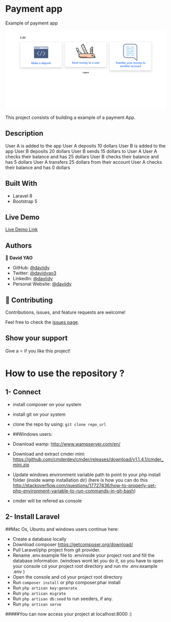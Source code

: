 # Payment app
Example of payment app

![screenshot](./public/images/screenshot.png)

This project consists of building a example of a payment App.

## Description

User A is added to the app
User A deposits 10 dollars
User B is added to the app
User B deposits 20 dollars
User B sends 15 dollars to User A
User A checks their balance and has 25 dollars
User B checks their balance and has 5 dollars
User A transfers 25 dollars from their account
User A checks their balance and has 0 dollars


## Built With

- Laravel 8
- Bootstrap 5

## Live Demo

[Live Demo Link](https://oschoolelearning.com/)

## Authors

👤 **David YAO**

- GitHub: [@daviidy](https://github.com/daviidy)
- Twitter: [@davidyao3](https://twitter.com/DavidYao3)
- LinkedIn: [@daviidy](https://www.linkedin.com/in/david-yao-6bb95299/)
- Personal Website: [@daviidy](http://david-yao.com)


## 🤝 Contributing

Contributions, issues, and feature requests are welcome!

Feel free to check the [issues page](issues/).

## Show your support

Give a ⭐️ if you like this project!



# How to use the repository ?

## 1- Connect

- install composer on your system
- install git on your system
- clone the repo by using: <code>git clone repo_url</code>
- ##Windows users:

- Download wamp: http://www.wampserver.com/en/
- Download and extract cmder mini: https://github.com/cmderdev/cmder/releases/download/v1.1.4.1/cmder_mini.zip
- Update windows environment variable path to point to your php install folder (inside wamp installation dir) (here is how you can do this http://stackoverflow.com/questions/17727436/how-to-properly-set-php-environment-variable-to-run-commands-in-git-bash)
- cmder will be refered as console

## 2- Install Laravel

##Mac Os, Ubuntu and windows users continue here:

- Create a database locally
- Download composer https://getcomposer.org/download/
- Pull Laravel/php project from git provider.
- Rename .env.example file to .envinside your project root and fill the database information. (windows wont let you do it, so you have to open your console cd your project root directory and run mv .env.example .env )
- Open the console and cd your project root directory
- Run <code>composer install</code> or php composer.phar install
- Run <code>php artisan key:generate</code>
- Run <code>php artisan migrate</code>
- Run <code>php artisan db:seed</code> to run seeders, if any.
- Run <code>php artisan serve</code>

#####You can now access your project at localhost:8000 :)
